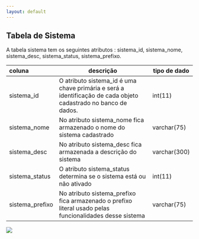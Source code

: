 ```yaml
---
layout: default
---
```


## Tabela de Sistema
A tabela sistema tem os seguintes atributos : sistema_id, sistema_nome, sistema_desc, sistema_status, sistema_prefixo.

|   coluna    | descrição           | tipo de dado |
|:------------|---------------------|--------------|
| sistema_id  | O atributo sistema_id é uma chave primária e será a identificação de cada objeto cadastrado no banco de dados.  | int(11) |
| sistema_nome | No atributo sistema_nome fica armazenado o nome do sistema cadastrado | varchar(75) |
| sistema_desc | No atributo sistema_desc fica armazenada a descrição do sistema | varchar(300) |
| sistema_status  | O atributo sistema_status determina se o sistema está ou não ativado  | int(11) |
| sistema_prefixo | No atributo sistema_prefixo fica armazenado o prefixo literal usado pelas funcionalidades desse sistema | varchar(75) |

![](http://www.cdn.ueg.br/source/mobilidade_nacional_211/noticias/31283/uea.png)

